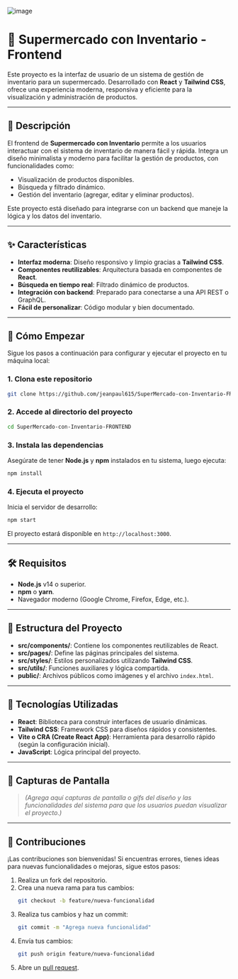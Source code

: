 ![image](https://github.com/user-attachments/assets/1c094cf9-aafc-4784-bf35-368c5b27b6a2)


# 🛒 Supermercado con Inventario - Frontend

Este proyecto es la interfaz de usuario de un sistema de gestión de inventario para un supermercado. Desarrollado con **React** y **Tailwind CSS**, ofrece una experiencia moderna, responsiva y eficiente para la visualización y administración de productos.

---

## 🌟 **Descripción**

El frontend de **Supermercado con Inventario** permite a los usuarios interactuar con el sistema de inventario de manera fácil y rápida. Integra un diseño minimalista y moderno para facilitar la gestión de productos, con funcionalidades como:

- Visualización de productos disponibles.
- Búsqueda y filtrado dinámico.
- Gestión del inventario (agregar, editar y eliminar productos).

Este proyecto está diseñado para integrarse con un backend que maneje la lógica y los datos del inventario.

---

## ✨ **Características**

- **Interfaz moderna**: Diseño responsivo y limpio gracias a **Tailwind CSS**.
- **Componentes reutilizables**: Arquitectura basada en componentes de **React**.
- **Búsqueda en tiempo real**: Filtrado dinámico de productos.
- **Integración con backend**: Preparado para conectarse a una API REST o GraphQL.
- **Fácil de personalizar**: Código modular y bien documentado.

---

## 🚀 **Cómo Empezar**

Sigue los pasos a continuación para configurar y ejecutar el proyecto en tu máquina local:

### 1. **Clona este repositorio**
   ```bash
   git clone https://github.com/jeanpaul615/SuperMercado-con-Inventario-FRONTEND.git
   ```

### 2. **Accede al directorio del proyecto**
   ```bash
   cd SuperMercado-con-Inventario-FRONTEND
   ```

### 3. **Instala las dependencias**
   Asegúrate de tener **Node.js** y **npm** instalados en tu sistema, luego ejecuta:
   ```bash
   npm install
   ```

### 4. **Ejecuta el proyecto**
   Inicia el servidor de desarrollo:
   ```bash
   npm start
   ```
   El proyecto estará disponible en `http://localhost:3000`.

---

## 🛠️ **Requisitos**

- **Node.js** v14 o superior.
- **npm** o **yarn**.
- Navegador moderno (Google Chrome, Firefox, Edge, etc.).

---

## 📂 **Estructura del Proyecto**

- **src/components/**: Contiene los componentes reutilizables de React.
- **src/pages/**: Define las páginas principales del sistema.
- **src/styles/**: Estilos personalizados utilizando **Tailwind CSS**.
- **src/utils/**: Funciones auxiliares y lógica compartida.
- **public/**: Archivos públicos como imágenes y el archivo `index.html`.

---

## 🎨 **Tecnologías Utilizadas**

- **React**: Biblioteca para construir interfaces de usuario dinámicas.
- **Tailwind CSS**: Framework CSS para diseños rápidos y consistentes.
- **Vite o CRA (Create React App)**: Herramienta para desarrollo rápido (según la configuración inicial).
- **JavaScript**: Lógica principal del proyecto.

---

## 📸 **Capturas de Pantalla**

> *(Agrega aquí capturas de pantalla o gifs del diseño y las funcionalidades del sistema para que los usuarios puedan visualizar el proyecto.)*

---

## 🤝 **Contribuciones**

¡Las contribuciones son bienvenidas! Si encuentras errores, tienes ideas para nuevas funcionalidades o mejoras, sigue estos pasos:

1. Realiza un fork del repositorio.
2. Crea una nueva rama para tus cambios:
   ```bash
   git checkout -b feature/nueva-funcionalidad
   ```
3. Realiza tus cambios y haz un commit:
   ```bash
   git commit -m "Agrega nueva funcionalidad"
   ```
4. Envía tus cambios:
   ```bash
   git push origin feature/nueva-funcionalidad
   ```
5. Abre un [pull request](https://github.com/jeanpaul615/SuperMercado-con-Inventario-FRONTEND/pulls).
